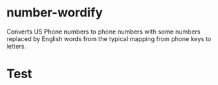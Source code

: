 # number-wordify
Converts US Phone numbers to phone numbers with some numbers replaced by English words from the typical mapping from phone keys to letters.

# Test
